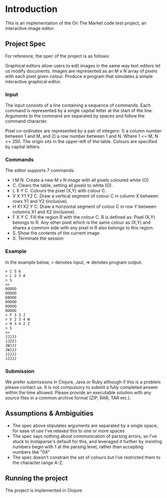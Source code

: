 # Introduction
This is an implementation of the On The Market code test project, an interactive image editor. 

## Project Spec
For reference, the spec of the project is as follows:

Graphical editors allow users to edit images in the same way text editors let us modify documents. Images are represented as an M x N array of pixels with each pixel given colour. Produce a program that simulates a simple interactive graphical editor.

### Input
The input consists of a line containing a sequence of commands. Each command is represented by a single capital letter at the start of the line. Arguments to the command are separated by spaces and follow the command character.

Pixel co-ordinates are represented by a pair of integers: 1) a column number between 1 and M, and 2) a row number between 1 and N. Where 1 <= M, N <= 250. The origin sits in the upper-left of the table. Colours are specified by capital letters.

### Commands
The editor supports 7 commands:
- I M N​. Create a new M x N image with all pixels coloured white (O).
- C​. Clears the table, setting all pixels to white (O).
- L X Y C​. Colours the pixel (X,Y) with colour C.
- V X Y1 Y2 C​. Draw a vertical segment of colour C in column X between rows Y1 and Y2 (inclusive).
- H X1 X2 Y C​. Draw a horizontal segment of colour C in row Y between columns X1 and X2 (inclusive).
- F X Y C​. Fill the region R with the colour C. R is defined as: Pixel (X,Y) belongs to R. Any other pixel which is the same colour as (X,Y) and shares a common side with any pixel in R also belongs to this region.
- S​. Show the contents of the current image
- X​. Terminate the session

### Example
In the example below, > denotes input, => denotes program output.

    > I 5 6
    > L 2 3 A
    > S
    =>
    OOOOO
    OOOOO
    OAOOO
    OOOOO
    OOOOO
    OOOOO
    > F 3 3 J
    > V 2 3 4 W
    > H 3 4 2 Z
    > S
    =>
    JJJJJ
    JJZZJ
    JWJJJ
    JWJJJ
    JJJJJ
    JJJJJ

### Submission
We prefer submissions in Clojure, Java or Ruby although if this is a problem please contact us. It is not compulsory to submit a fully completed answer within the time allowed.
Please provide an executable solution with any source files in a common archive format (ZIP, RAR, TAR etc.).


## Assumptions & Ambiguities
- The spec above stipulates arguments are separated by a single space; for ease of use I've relaxed this to one or more spaces
- The spec says nothing about communication of parsing errors, so I've stuck to Instaparse's default for this, and leveraged it further by insisting numbers begin with 1 at the parsing level, rather than accepting numbers like "04"
- The spec doesn't constrain the set of colours but I've restricted them to the character range A-Z.
## Running the project
The project is implemented in Clojure.
